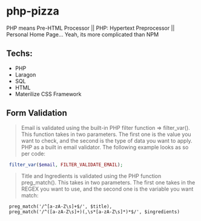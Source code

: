 # php-pizza
PHP means Pre-HTML Processor || PHP: Hypertext Preprocessor || Personal Home Page... Yeah, its more complicated than NPM

## Techs:
* PHP
* Laragon
* SQL
* HTML
* Materilize CSS Framework

## Form Validation
> Email is validated using the built-in PHP filter function => filter_var(). This function takes in two parameters. The first one is the value you want to check, and the second is the type of data you want to apply. PHP as a built in email validator. The following example looks as so per code: 

```php
 filter_var($email, FILTER_VALIDATE_EMAIL);
```
> Title and Ingredients is validated using the PHP function preg_match(). This takes in two parameters. The first one takes in the REGEX you want to use, and the second one is the variable you want match:

```regex
 preg_match('/^[a-zA-Z\s]+$/', $title),
 preg_match('/^([a-zA-Z\s]+)(,\s*[a-zA-Z\s]*)*$/', $ingredients)
```